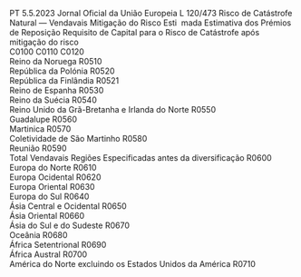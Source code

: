 PT  5.5.2023 Jornal Oficial da União Europeia L 120/473
 Risco de Catástrofe Natural — Vendavais  Mitigação do Risco Esti ­
mada  Estimativa dos Prémios de 
Reposição  Requisito de Capital para 
o Risco de Catástrofe 
após mitigação do risco  
C0100  C0110  C0120  
Reino da Noruega  R0510  
República da Polónia  R0520  
República da Finlândia  R0521  
Reino de Espanha  R0530  
Reino da Suécia  R0540  
Reino Unido da Grã-Bretanha e Irlanda do Norte  R0550  
Guadalupe  R0560  
Martinica  R0570  
Coletividade de São Martinho  R0580  
Reunião  R0590  
Total Vendavais Regiões Especificadas antes da diversificação  R0600  
Europa do Norte  R0610  
Europa Ocidental  R0620  
Europa Oriental  R0630  
Europa do Sul  R0640  
Ásia Central e Ocidental  R0650  
Ásia Oriental  R0660  
Ásia do Sul e do Sudeste  R0670  
Oceânia  R0680  
África Setentrional  R0690  
África Austral  R0700  
América do Norte excluindo os Estados Unidos da América  R0710